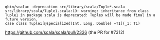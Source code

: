 ```
qbin/scalac -deprecation src/library/scala/Tuple*.scala
src/library/scala/Tuple1.scala:19: warning: inheritance from class Tuple1 in package scala is deprecated: Tuples will be made final in a future version.
case class Tuple1[@specialized(Int, Long, Double) +T1](_1: T1)
```
https://github.com/scala/scala/pull/2336 (the PR for #7312)
